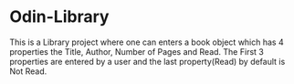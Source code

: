 # Odin-Library 
This is a Library project where one can enters a book object which has 4 properties the Title, Author,  Number of Pages and Read. The First 3 properties are entered by a user  and the last property(Read) by default is Not Read. 
